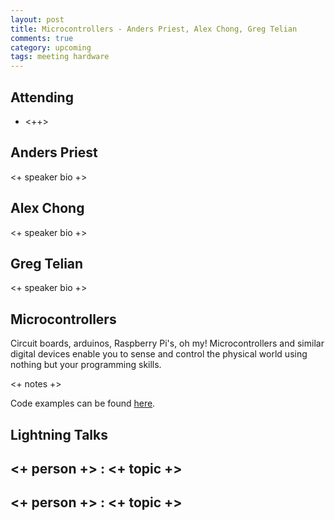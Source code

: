```yaml
---
layout: post
title: Microcontrollers - Anders Priest, Alex Chong, Greg Telian
comments: true
category: upcoming
tags: meeting hardware
---
```



## Attending

- <++>


## Anders Priest

<+ speaker bio +> 

## Alex Chong

<+ speaker bio +> 

## Greg Telian

<+ speaker bio +> 

## Microcontrollers

Circuit boards, arduinos, Raspberry Pi's, oh my! Microcontrollers and similar 
digital devices enable you to sense and control the physical world using 
nothing but your programming skills.

<+ notes +>

Code examples can be found [here][code].

## Lightning Talks 

## <+ person +> : <+ topic +>

## <+ person +> : <+ topic +>


[code]: https://github.com/thehackerwithin/berkeley/tree/master/topic "Code Examples" 
